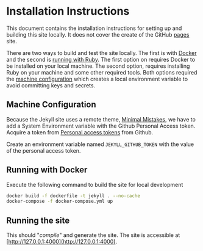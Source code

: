 # Installation Instructions

This document contains the installation instructions for setting up and building this site locally.  It does not cover the create of the GitHub [pages](https://pages.github.com/) site.

There are two ways to build and test the site locally.  The first is with [Docker](#running-with-docker) and the second is [running with Ruby](#running-locally-with-ruby). The first option on requires Docker to be installed on your local machine. The second option, requires installing Ruby on your machine and some other required tools. Both options required the [machine configuration](#machine-configuration) which creates a local environment variable to avoid committing keys and secrets.

## Machine Configuration

Because the Jekyll site uses a remote theme, [Minimal Mistakes](https://github.com/mmistakes/minimal-mistakes), we have to add a System Environment variable with the Github Personal Access token.  Acquire a token from [Personal access tokens](https://github.com/settings/tokens) from Github.

Create an environment variable named `JEKYLL_GITHUB_TOKEN` with the value of the personal access token.

## Running with Docker

Execute the following command to build the site for local development

```bash
docker build -f dockerfile -t jekyll . --no-cache
docker-compose -f docker-compose.yml up
```

## Running the site

This should "*compile*" and generate the site. The site is accessible at [http://127.0.0.1:4000](http://127.0.0.1:4000).
